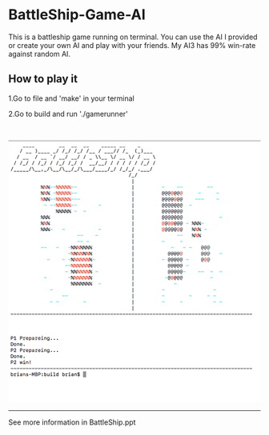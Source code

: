 # BattleShip-Game-AI

This is a battleship game running on terminal.
You can use the AI I provided or create your own AI and play with your friends.
My AI3 has 99% win-rate against random AI. 


## How to play it

1.Go to file and 'make' in your terminal

2.Go to build and run './gamerunner'


<br>

<p align="center" style="width:50% height:auto">
  <img src="./image/BattleShip.png" alt="preview"/>
</p>


---

See more information in BattleShip.ppt



